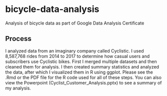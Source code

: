 # bicycle-data-analysis
Analysis of bicycle data as part of Google Data Analysis Certificate

## Process

I analyzed data from an imaginary company called Cyclistic. I used 8,587,768 rides from 2014 to 2017 to determine how casual users and subscribers use Cyclistic bikes. First I merged multiple datasets and then cleaned them for analysis. I then created summary statistics and analyzed the data, after which I visualized them in R using ggplot. Please see the .Rmd or the PDF file for the R code used for all of these steps. You can also view the Powerpoint (Cyclist_Customer_Analysis.pptx) to see a summary of my analysis.
